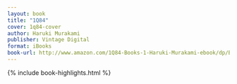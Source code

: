 ```yaml
---
layout: book
title: "1Q84"
cover: 1q84-cover
author: Haruki Murakami
publisher: Vintage Digital
format: iBooks
book-url: http://www.amazon.com/1Q84-Books-1-Haruki-Murakami-ebook/dp/B005EWDA9M/
---
```


{% include book-highlights.html %}
